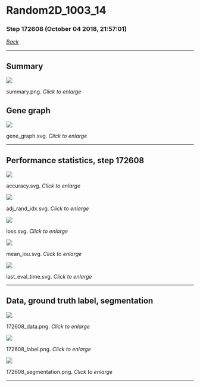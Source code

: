 # Random2D_1003_14

### Step 172608 (October 04 2018, 21:57:01)

[_Back_](..)

---

## Summary

<div class="images"><a href="media/summary.png"><img  src="media/summary.png" align="center"></a><p>summary.png. <i>Click to enlarge</i></p></div>

## Gene graph

<div class="images"><a href="media/gene_graph.svg"><img  src="media/gene_graph.svg" align="center"></a><p>gene_graph.svg. <i>Click to enlarge</i></p></div>

---

## Performance statistics, step 172608

<div class="images"><a href="media/accuracy.svg"><img class="mini" src="media/accuracy.svg" align="center"></a><p>accuracy.svg. <i>Click to enlarge</i></p></div>
<div class="images"><a href="media/adj_rand_idx.svg"><img class="mini" src="media/adj_rand_idx.svg" align="center"></a><p>adj_rand_idx.svg. <i>Click to enlarge</i></p></div>
<div class="images"><a href="media/loss.svg"><img class="mini" src="media/loss.svg" align="center"></a><p>loss.svg. <i>Click to enlarge</i></p></div>
<div class="images"><a href="media/mean_iou.svg"><img class="mini" src="media/mean_iou.svg" align="center"></a><p>mean_iou.svg. <i>Click to enlarge</i></p></div>
<div class="images"><a href="media/last_eval_time.svg"><img class="mini" src="media/last_eval_time.svg" align="center"></a><p>last_eval_time.svg. <i>Click to enlarge</i></p></div>

---

## Data, ground truth label, segmentation

<div class="images"><a href="media/172608_data.png"><img class="mini" src="media/172608_data.png" align="center"></a><p>172608_data.png. <i>Click to enlarge</i></p></div>
<div class="images"><a href="media/172608_label.png"><img class="mini" src="media/172608_label.png" align="center"></a><p>172608_label.png. <i>Click to enlarge</i></p></div>
<div class="images"><a href="media/172608_segmentation.png"><img class="mini" src="media/172608_segmentation.png" align="center"></a><p>172608_segmentation.png. <i>Click to enlarge</i></p></div>

---


